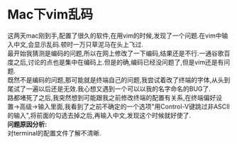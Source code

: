 # Mac下vim乱码
这两天mac刚到手,配置了很久的软件,在用vim的时候,发现了一个问题.在vim中输入中文,会显示乱码.顿时一万只草泥马在头上飞过.  
最开始我猜测是编码的问题,所以在网上修改了一下编码,结果还是不行.一通谷歌百度之后,讨论的点也是集中在编码上.但是的确,编码已经没问题了,但是vim还是有问题.  
既然不是编码的问题,那可能就是终端自己的问题,我尝试着改了终端的字体,从头到尾试了一遍以后还是无效.我心想又遇到一个可以以我的名字命名的BUG了.  
路都堵死了之后,我突然想到可能跟我之前修改终端的配置有关系,在终端偏好设置->高级->输入里面,我看到了之前不确定的一个选项"用Control-V键跳过非ASCII的输入",将前面的勾选去掉之后,再输入中文,发现这个时候就好使了.  
**问题原因分析:**  
对terminal的配置文件了解不清晰.  
